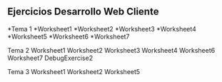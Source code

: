 ## Ejercicios Desarrollo Web Cliente
  *Tema 1
    *Worksheet1
    *Worksheet2
    *Worksheet3
    *Worksheet4
    *Worksheet5
    *Worksheet6
    *Worksheet7
  
  Tema 2
    Worksheet1
    Worksheet2
    Worksheet3
    Worksheet4
    Worksheet6
    Worksheet7
    DebugExercise2
  
  Tema 3
    Worksheet1
    Worksheet2
    Worksheet5
